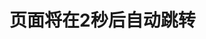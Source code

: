 <html lang="en">
<head>
    <meta charset="UTF-8">
    <meta name="viewport" content="width=device-width, initial-scale=1.0">
    <title>自动跳转页面</title>
    <script>
        // 页面加载完成后执行跳转逻辑
        window.onload = function() {
            // 设置延迟时间（2000毫秒 = 2秒）
            setTimeout(function() {
                // 跳转到目标页面
                window.location.href = "https://Yuankourik.github.io/k01/Johe Home Page01"; // 替换为目标页面的URL
            }, 2000);
        };
    </script>
</head>
<body>
    <h1>页面将在2秒后自动跳转</h1>
</body>
</html>
